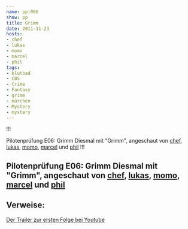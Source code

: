 ```yaml
---
name: pp-006
show: pp
title: Grimm
date: 2011-11-23
hosts:
- chef
- lukas
- momo
- marcel
- phil
tags:
- blutbad
- CBS
- Crime
- Fantasy
- grimm
- märchen
- Mystery
- mystery
---
```

!!!

 Pilotenprüfung E06: Grimm
Diesmal mit "Grimm", angeschaut von [chef](http://twitter.com/grischder), [lukas](http://twitter.com/blubser), [momo](http://twitter.com/hdznrrd), [marcel](http://twitter.com/xartaas) und [phil](http://twitter.com/philgrooves)
!!!

## Pilotenprüfung E06: Grimm Diesmal mit "Grimm", angeschaut von [chef](http://twitter.com/grischder), [lukas](http://twitter.com/blubser), [momo](http://twitter.com/hdznrrd), [marcel](http://twitter.com/xartaas) und [phil](http://twitter.com/philgrooves)
## Verweise:
  [Der Trailer zur ersten Folge bei Youtube](http://www.youtube.com/watch?v=2rVy3RBJmNo)
